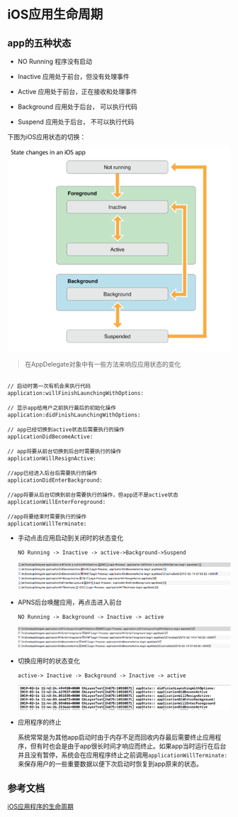 # iOS应用生命周期

## app的五种状态

- NO Running  程序没有启动

- Inactive    应用处于前台，但没有处理事件

- Active      应用处于前台，正在接收和处理事件

- Background  应用处于后台， 可以执行代码

- Suspend     应用处于后台， 不可以执行代码

下图为iOS应用状态的切换：

![App State][1]

> 在AppDelegate对象中有一些方法来响应应用状态的变化

```

// 启动时第一次有机会来执行代码
application:willFinishLaunchingWithOptions:

// 显示app给用户之前执行最后的初始化操作
application:didFinishLaunchingWithOptions:

// app已经切换到active状态后需要执行的操作
applicationDidBecomeActive:

// app将要从前台切换到后台时需要执行的操作
applicationWillResignActive:

//app已经进入后台后需要执行的操作
applicationDidEnterBackground:

//app将要从后台切换到前台需要执行的操作，但app还不是active状态
applicationWillEnterForeground:

//app将要结束时需要执行的操作
applicationWillTerminate:

```

- 手动点击应用启动到关闭时的状态变化 

  `NO Running -> Inactive -> active->Background->Suspend`

  ![launchApp][2]

- APNS后台唤醒应用，再点击进入前台
  
   `NO Running -> Background -> Inactive -> active`

   ![APNS Notify][5]

- 切换应用时的状态变化
  
  `active-> Inactive -> Background -> Inactive -> active`

  ![switchApp][3]

- 应用程序的终止

  系统常常是为其他app启动时由于内存不足而回收内存最后需要终止应用程序，但有时也会是由于app很长时间才响应而终止。如果app当时运行在后台并且没有暂停，系统会在应用程序终止之前调用`applicationWillTerminate:`来保存用户的一些重要数据以便下次启动时恢复到app原来的状态。

## 参考文档

[iOS应用程序的生命周期][4]

[1]: pic/Application_State.png
[2]: pic/launchAndShutDownApp.png
[3]: pic/switchApp.png
[4]: https://www.jianshu.com/p/aa50e5350852
[5]: pic/APNS_NOTIFY.png
